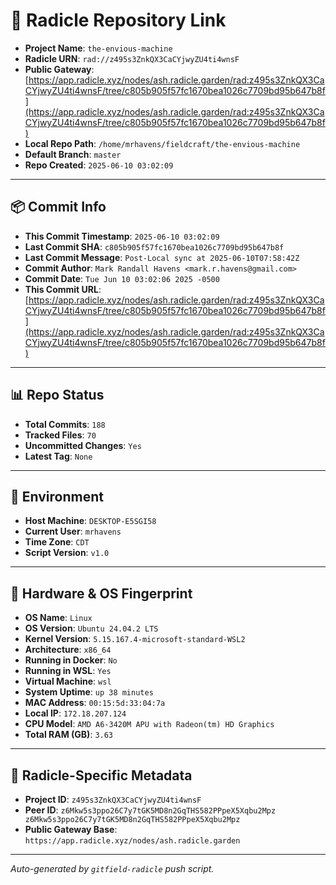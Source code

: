 # 🔗 Radicle Repository Link

- **Project Name**: `the-envious-machine`
- **Radicle URN**: `rad://z495s3ZnkQX3CaCYjwyZU4ti4wnsF`
- **Public Gateway**: [https://app.radicle.xyz/nodes/ash.radicle.garden/rad:z495s3ZnkQX3CaCYjwyZU4ti4wnsF/tree/c805b905f57fc1670bea1026c7709bd95b647b8f](https://app.radicle.xyz/nodes/ash.radicle.garden/rad:z495s3ZnkQX3CaCYjwyZU4ti4wnsF/tree/c805b905f57fc1670bea1026c7709bd95b647b8f)
- **Local Repo Path**: `/home/mrhavens/fieldcraft/the-envious-machine`
- **Default Branch**: `master`
- **Repo Created**: `2025-06-10 03:02:09`

---

## 📦 Commit Info

- **This Commit Timestamp**: `2025-06-10 03:02:09`
- **Last Commit SHA**: `c805b905f57fc1670bea1026c7709bd95b647b8f`
- **Last Commit Message**: `Post-Local sync at 2025-06-10T07:58:42Z`
- **Commit Author**: `Mark Randall Havens <mark.r.havens@gmail.com>`
- **Commit Date**: `Tue Jun 10 03:02:06 2025 -0500`
- **This Commit URL**: [https://app.radicle.xyz/nodes/ash.radicle.garden/rad:z495s3ZnkQX3CaCYjwyZU4ti4wnsF/tree/c805b905f57fc1670bea1026c7709bd95b647b8f](https://app.radicle.xyz/nodes/ash.radicle.garden/rad:z495s3ZnkQX3CaCYjwyZU4ti4wnsF/tree/c805b905f57fc1670bea1026c7709bd95b647b8f)

---

## 📊 Repo Status

- **Total Commits**: `188`
- **Tracked Files**: `70`
- **Uncommitted Changes**: `Yes`
- **Latest Tag**: `None`

---

## 🧭 Environment

- **Host Machine**: `DESKTOP-E5SGI58`
- **Current User**: `mrhavens`
- **Time Zone**: `CDT`
- **Script Version**: `v1.0`

---

## 🧬 Hardware & OS Fingerprint

- **OS Name**: `Linux`
- **OS Version**: `Ubuntu 24.04.2 LTS`
- **Kernel Version**: `5.15.167.4-microsoft-standard-WSL2`
- **Architecture**: `x86_64`
- **Running in Docker**: `No`
- **Running in WSL**: `Yes`
- **Virtual Machine**: `wsl`
- **System Uptime**: `up 38 minutes`
- **MAC Address**: `00:15:5d:33:04:7a`
- **Local IP**: `172.18.207.124`
- **CPU Model**: `AMD A6-3420M APU with Radeon(tm) HD Graphics`
- **Total RAM (GB)**: `3.63`

---

## 🌱 Radicle-Specific Metadata

- **Project ID**: `z495s3ZnkQX3CaCYjwyZU4ti4wnsF`
- **Peer ID**: `z6Mkw5s3ppo26C7y7tGK5MD8n2GqTHS582PPpeX5Xqbu2Mpz
z6Mkw5s3ppo26C7y7tGK5MD8n2GqTHS582PPpeX5Xqbu2Mpz`
- **Public Gateway Base**: `https://app.radicle.xyz/nodes/ash.radicle.garden`

---

_Auto-generated by `gitfield-radicle` push script._
